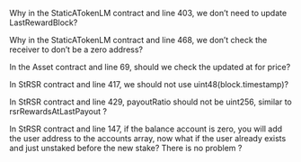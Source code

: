 Why in the StaticATokenLM contract and line 403, we don’t need to update LastRewardBlock?

Why in the StaticATokenLM contract and line 468, we don’t check the receiver to don’t be a zero address?

In the Asset contract and line 69, should we check the updated at for price? 

In StRSR contract and line 417, we should not use uint48(block.timestamp)?

In StRSR contract and line 429, payoutRatio should not be uint256, similar to rsrRewardsAtLastPayout ?

In StRSR contract and line 147, if the balance account is zero, you will add the user address to the accounts array, now what if the user already exists and just unstaked before the new stake? There is no problem ?